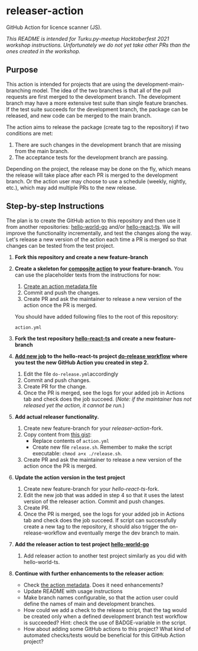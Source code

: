 # releaser-action

GitHub Action for licence scanner (JS).

_This README is intended for Turku.py-meetup Hacktoberfest 2021 workshop instructions. Unfortunately we do not yet take other PRs than the ones created in the workshop._

## Purpose

This action is intended for projects that are using the development-main-branching model. The idea of the two branches is that all of the pull requests are first merged to the development branch. The development branch may have a more extensive test suite than single feature branches. If the test suite succeeds for the development branch, the package can be released, and new code can be merged to the main branch.

The action aims to release the package (create tag to the repository) if two conditions are met:

1. There are such changes in the development branch that are missing from the main branch.
1. The acceptance tests for the development branch are passing.

Depending on the project, the release may be done on the fly, which means the release will take place after each PR is merged to the development branch. Or the action user may choose to use a schedule (weekly, nightly, etc.), which may add multiple PRs to the new release.

## Step-by-step Instructions

The plan is to create the GitHub action to this repository and then use it from another repositories: [hello-world-go](https://github.com/lauravuo/hello-world-go) and/or [hello-react-ts](https://github.com/lauravuo/hello-react-ts). We will improve the functionality incrementally, and test the changes along the way. Let's release a new version of the action each time a PR is merged so that changes can be tested from the test project.

1. **Fork this repository and create a new feature-branch**

1. **Create a skeleton for [composite action](https://docs.github.com/en/actions/creating-actions/creating-a-composite-action) to your feature-branch.** You can use the placeholder texts from the instructions for now:

   1. [Create an action metadata file](https://docs.github.com/en/actions/creating-actions/creating-a-composite-action#creating-an-action-metadata-file)
   1. Commit and push the changes.
   1. Create PR and ask the maintainer to release a new version of the action once the PR is merged.

   You should have added following files to the root of this repository:

   ```bash
   action.yml
   ```

1. **Fork the test repository [hello-react-ts](https://github.com/lauravuo/hello-react-ts) and create a new feature-branch**

1. **[Add new job](https://docs.github.com/en/actions/creating-actions/creating-a-composite-action#testing-out-your-action-in-a-workflow) to the hello-react-ts project [do-release workflow](https://github.com/lauravuo/hello-react-ts/blob/dev/.github/workflows/do-release.yml) where you test the new GitHub Action you created in step 2.**
   1. Edit the file `do-release.yml`accordingly
   1. Commit and push changes.
   1. Create PR for the change.
   1. Once the PR is merged, see the logs for your added job in Actions tab and check does the job succeed. (_Note: if the maintainer has not released yet the action, it cannot be run._)
1. **Add actual releaser functionality.**
   1. Create new feature-branch for your _releaser-action_-fork.
   1. Copy content from [this gist](https://gist.github.com/lauravuo/4699716d47fcc858288f365582412c75):
      - Replace contents of `action.yml`
      - Create new file `release.sh`. Remember to make the script executable: `chmod a+x ./release.sh`.
   1. Create PR and ask the maintainer to release a new version of the action once the PR is merged.
1. **Update the action version in the test project**
   1. Create new feature-branch for your _hello-react-ts_-fork.
   1. Edit the new job that was added in step 4 so that it uses the latest version of the releaser action. Commit and push changes.
   1. Create PR.
   1. Once the PR is merged, see the logs for your added job in Actions tab and check does the job succeed. If script can successfully create a new tag to the repository, it should also trigger the on-release-workflow and eventually merge the dev branch to main.
1. **Add the releaser action to test project [hello-world-go](https://github.com/lauravuo/hello-world-go)**
   1. Add releaser action to another test project similarly as you did with hello-world-ts.
1. **Continue with further enhancements to the releaser action**:
   - Check [the action metadata](https://docs.github.com/en/actions/creating-actions/metadata-syntax-for-github-actions). Does it need enhancements?
   - Update README with usage instructions
   - Make branch names configurable, so that the action user could define the names of main and development branches.
   - How could we add a check to the release script, that the tag would be created only when a defined development branch test workflow is succeeded? Hint: check the use of BADGE-variable in the script.
   - How about adding some GitHub actions to this project? What kind of automated checks/tests would be beneficial for this GitHub Action project?
